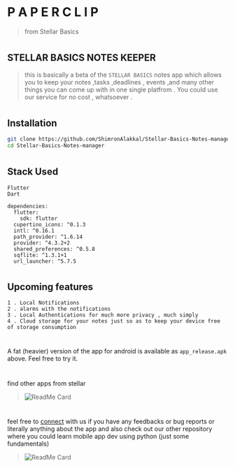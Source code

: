 # P A P E R C L I P    
> from Stellar Basics
#
## STELLAR BASICS NOTES KEEPER 
> this is basically a beta of the `STELLAR BASICS` notes app which allows you to keep your notes ,tasks ,deadlines , events ,and many other things you can come up with in one single platfrom . You could use our service for no cost , whatsoever .

#  
## Installation 
```bash 
git clone https://github.com/ShimronAlakkal/Stellar-Basics-Notes-manager
cd Stellar-Basics-Notes-manager
```

#   
## Stack Used
```
Flutter 
Dart
```
> 
```
dependencies:
  flutter:
    sdk: flutter
  cupertino_icons: ^0.1.3
  intl: ^0.16.1
  path_provider: ^1.6.14
  provider: ^4.3.2+2
  shared_preferences: ^0.5.8
  sqflite: ^1.3.1+1
  url_launcher: ^5.7.5
```

# 
## Upcoming features 
```
1 . Local Notifications
2 . alarms with the notifications 
3 . Local Authentications for much more privacy , much simply
4 . Cloud storage for your notes just so as to keep your device free of storage consumption
```
#
A fat (heavier) version of the app for android is available as `app_release.apk` above. Feel free to try it.
#  
find other apps from stellar 
> ![ReadMe Card](https://github-readme-stats.vercel.app/api/pin/?username=ShimronAlakkal&repo=Stellar-OCR)

#  
feel free to [connect](https://www.instagram.com/shimron.alakkal) with us if you have any feedbacks or bug reports or literally anything about the app
and also check out our other repository where you could learn mobile app dev using python (just some fundamentals)

> ![ReadMe Card](https://github-readme-stats.vercel.app/api/pin/?username=ShimronAlakkal&repo=Kivy-KivyMD-tutorials)

